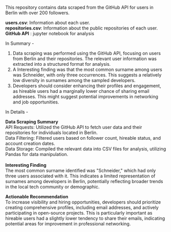 This repository contains data scraped from the GitHub API for users in Berlin with over 200 followers.

**users.csv**: Information about each user.<br>
**repositories.csv**: Information about the public repositories of each user.<br>
**GitHub API** : jupyter notebook for analysis

In Summary - 

1) Data scraping was performed using the GitHub API, focusing on users from Berlin and their repositories. The relevant user information was extracted into a structured format for analysis.
2) A Interesting finding was that the most common surname among users was Schneider, with only three occurrences. This suggests a relatively low diversity in surnames among the sampled developers.
3) Developers should consider enhancing their profiles and engagement, as hireable users had a marginally lower chance of sharing email addresses. This might suggest potential improvements in networking and job opportunities.

In Details - 

**Data Scraping Summary**<br>
API Requests: Utilized the GitHub API to fetch user data and their repositories for individuals located in Berlin.<br>
Data Filtering: Filtered users based on follower count, hireable status, and account creation dates.<br>
Data Storage: Compiled the relevant data into CSV files for analysis, utilizing Pandas for data manipulation.<br><br>
**Interesting Finding**<br>
The most common surname identified was "Schneider," which had only three users associated with it. This indicates a limited representation of surnames among developers in Berlin, potentially reflecting broader trends in the local tech community or demographic.<br>

**Actionable Recommendation**<br>
To increase visibility and hiring opportunities, developers should prioritize creating comprehensive profiles, including email addresses, and actively participating in open-source projects. This is particularly important as hireable users had a slightly lower tendency to share their emails, indicating potential areas for improvement in professional networking.
